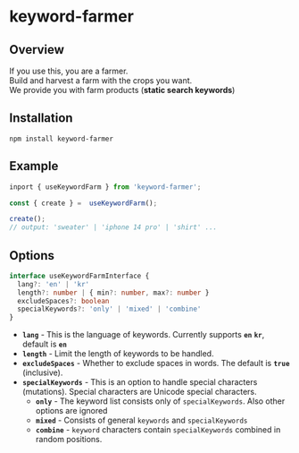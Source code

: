 # keyword-farmer
## Overview
If you use this, you are a farmer.  
Build and harvest a farm with the crops you want.  
We provide you with farm products (**static search keywords**)

## Installation
```
npm install keyword-farmer
```

## Example
```ts
inport { useKeywordFarm } from 'keyword-farmer';

const { create } =  useKeywordFarm();

create(); 
// output: 'sweater' | 'iphone 14 pro' | 'shirt' ...
```


## Options
```ts
interface useKeywordFarmInterface {
  lang?: 'en' | 'kr'
  length?: number | { min?: number, max?: number }
  excludeSpaces?: boolean
  specialKeywords?: 'only' | 'mixed' | 'combine'
}
```
- **`lang`** -  This is the language of keywords. Currently supports **`en`** **`kr`**, default is **`en`**
- **`length`** -   Limit the length of keywords to be handled.
- **`excludeSpaces`** -   Whether to exclude spaces in words. The default is **`true`** (inclusive).
- **`specialKeywords`** - This is an option to handle special characters (mutations). Special characters are Unicode special characters.
  - **`only`** - The keyword list consists only of `specialKeywords`. Also other options are ignored
  - **`mixed`** - Consists of general `keywords` and `specialKeywords`
  - **`combine`** - `keyword` characters contain `specialKeywords` combined in random positions.
